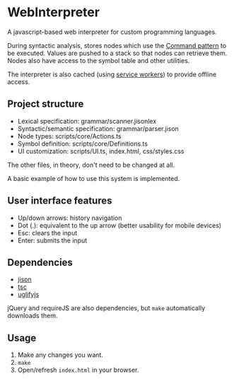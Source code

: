 # WebInterpreter
A javascript-based web interpreter for custom programming languages.

During syntactic analysis, stores nodes which use the [Command pattern](https://en.wikipedia.org/wiki/Command_pattern) to be executed. Values are pushed to a stack so that nodes can retrieve them. Nodes also have access to the symbol table and other utilities.

The interpreter is also cached (using [service workers](https://developer.mozilla.org/en/docs/Web/API/Service_Worker_API)) to provide offline access.

## Project structure
* Lexical specification: grammar/scanner.jisonlex
* Syntactic/semantic specification: grammar/parser.jison
* Node types: scripts/core/Actions.ts
* Symbol definition: scripts/core/Definitions.ts
* UI customization: scripts/UI.ts, index.html, css/styles.css

The other files, in theory, don't need to be changed at all.

A basic example of how to use this system is implemented.

## User interface features
* Up/down arrows: history navigation
* Dot (.): equivalent to the up arrow (better usability for mobile devices)
* Esc: clears the input
* Enter: submits the input

## Dependencies
* [jison](http://zaa.ch/jison/docs/)
* [tsc](https://www.typescriptlang.org/)
* [uglifyjs](https://github.com/mishoo/UglifyJS)

jQuery and requireJS are also dependencies, but `make` automatically downloads them.

## Usage
1. Make any changes you want.
2. `make`
3. Open/refresh `index.html` in your browser.
